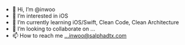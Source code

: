 - 👋 Hi, I’m @inwoo
- 👀 I’m interested in iOS
- 🌱 I’m currently learning iOS/Swift, Clean Code, Clean Architecture
- 💞️ I’m looking to collaborate on ...
- 📫 How to reach me ...inwoo@salphadtx.com

<!---
inwooSalpha/inwooSalpha is a ✨ special ✨ repository because its `README.md` (this file) appears on your GitHub profile.
You can click the Preview link to take a look at your changes.
--->
